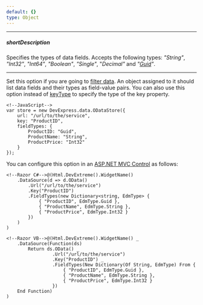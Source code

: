 ```yaml
---
default: {}
type: Object
---
```

---
##### shortDescription
Specifies the types of data fields. Accepts the following types: *"String"*, *"Int32"*, *"Int64"*, *"Boolean"*, *"Single"*, "*Decimal"* and *"[Guid](/api-reference/30%20Data%20Layer/Guid '/Documentation/ApiReference/Data_Layer/Guid/')"*.

---
Set this option if you are going to [filter data](/concepts/30%20Data%20Layer/5%20Data%20Layer/2%20Reading%20Data/15%20Filtering '/Documentation/Guide/Data_Layer/Data_Layer/#Reading_Data/Filtering'). An object assigned to it should list data fields and their types as field-value pairs. You can also use this option instead of [keyType](/api-reference/30%20Data%20Layer/ODataStore/1%20Configuration/keyType.md '/Documentation/ApiReference/Data_Layer/ODataStore/Configuration/#keyType') to specify the type of the key property.

    <!--JavaScript-->
    var store = new DevExpress.data.ODataStore({
        url: "/url/to/the/service",
        key: "ProductID",
        fieldTypes: {
            ProductID: "Guid",
            ProductName: "String",
            ProductPrice: "Int32"
        }
    });

You can configure this option in an [ASP.NET MVC Control](/concepts/35%20ASP.NET%20MVC%20Controls/20%20Fundamentals '/Documentation/Guide/ASP.NET_MVC_Controls/Fundamentals/') as follows:

    <!--Razor C#-->@(Html.DevExtreme().WidgetName()
        .DataSource(d => d.OData()
            .Url("/url/to/the/service")
            .Key("ProductID")
            .FieldTypes(new Dictionary<string, EdmType> {
                { "ProductID", EdmType.Guid },
                { "ProductName", EdmType.String },
                { "ProductPrice", EdmType.Int32 }
            })
        )
    )

    <!--Razor VB-->@(Html.DevExtreme().WidgetName() _
        .DataSource(Function(ds)
            Return ds.OData() _
                     .Url("/url/to/the/service")
                     .Key("ProductID") _
                     .FieldTypes(New Dictionary(Of String, EdmType) From {
                         { "ProductID", EdmType.Guid },
                         { "ProductName", EdmType.String },
                         { "ProductPrice", EdmType.Int32 }
                     })
        End Function)
    )
